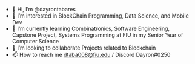 - 👋 Hi, I’m @dayrontabares
- 👀 I’m interested in BlockChain Programming, Data Science, and Mobile Dev
- 🌱 I’m currently learning Combinatronics, Software Engineering, Capstone Project, Systems Programming at FIU in my Senior Year of Computer Science
- 💞️ I’m looking to collaborate Projects related to Blockchain
- 📫 How to reach me dtaba008@fiu.edu  / Discord Dayron#0250

<!---
dayrontabares/dayrontabares is a ✨ special ✨ repository because its `README.md` (this file) appears on your GitHub profile.
You can click the Preview link to take a look at your changes.
--->
